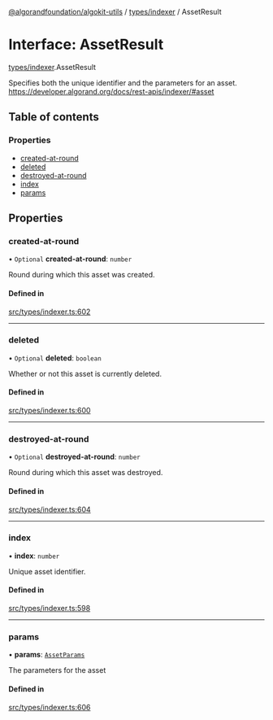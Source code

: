 [@algorandfoundation/algokit-utils](../README.md) / [types/indexer](../modules/types_indexer.md) / AssetResult

# Interface: AssetResult

[types/indexer](../modules/types_indexer.md).AssetResult

Specifies both the unique identifier and the parameters for an asset. https://developer.algorand.org/docs/rest-apis/indexer/#asset

## Table of contents

### Properties

- [created-at-round](types_indexer.AssetResult.md#created-at-round)
- [deleted](types_indexer.AssetResult.md#deleted)
- [destroyed-at-round](types_indexer.AssetResult.md#destroyed-at-round)
- [index](types_indexer.AssetResult.md#index)
- [params](types_indexer.AssetResult.md#params)

## Properties

### created-at-round

• `Optional` **created-at-round**: `number`

Round during which this asset was created.

#### Defined in

[src/types/indexer.ts:602](https://github.com/algorandfoundation/algokit-utils-ts/blob/main/src/types/indexer.ts#L602)

___

### deleted

• `Optional` **deleted**: `boolean`

Whether or not this asset is currently deleted.

#### Defined in

[src/types/indexer.ts:600](https://github.com/algorandfoundation/algokit-utils-ts/blob/main/src/types/indexer.ts#L600)

___

### destroyed-at-round

• `Optional` **destroyed-at-round**: `number`

Round during which this asset was destroyed.

#### Defined in

[src/types/indexer.ts:604](https://github.com/algorandfoundation/algokit-utils-ts/blob/main/src/types/indexer.ts#L604)

___

### index

• **index**: `number`

Unique asset identifier.

#### Defined in

[src/types/indexer.ts:598](https://github.com/algorandfoundation/algokit-utils-ts/blob/main/src/types/indexer.ts#L598)

___

### params

• **params**: [`AssetParams`](types_indexer.AssetParams.md)

The parameters for the asset

#### Defined in

[src/types/indexer.ts:606](https://github.com/algorandfoundation/algokit-utils-ts/blob/main/src/types/indexer.ts#L606)

